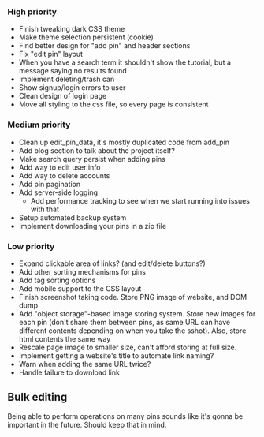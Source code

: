 ### High priority
- Finish tweaking dark CSS theme
- Make theme selection persistent (cookie)
- Find better design for "add pin" and header sections
- Fix "edit pin" layout
- When you have a search term it shouldn't show the tutorial, but a message saying no results found
- Implement deleting/trash can
- Show signup/login errors to user
- Clean design of login page
- Move all styling to the css file, so every page is consistent

### Medium priority
- Clean up edit_pin_data, it's mostly duplicated code from add_pin
- Add blog section to talk about the project itself?
- Make search query persist when adding pins
- Add way to edit user info
- Add way to delete accounts
- Add pin pagination
- Add server-side logging
	- Add performance tracking to see when we start running into issues with that
- Setup automated backup system
- Implement downloading your pins in a zip file

### Low priority
- Expand clickable area of links? (and edit/delete buttons?)
- Add other sorting mechanisms for pins
- Add tag sorting options
- Add mobile support to the CSS layout
- Finish screenshot taking code. Store PNG image of website, and DOM dump
- Add "object storage"-based image storing system. Store new images for each pin (don't share them between
  pins, as same URL can have different contents depending on when you take the sshot). Also, store html
  contents the same way
- Rescale page image to smaller size, can't afford storing at full size.
- Implement getting a website's title to automate link naming?
- Warn when adding the same URL twice?
- Handle failure to download link


## Bulk editing
Being able to perform operations on many pins sounds like it's gonna be important in the future. Should keep
that in mind.

